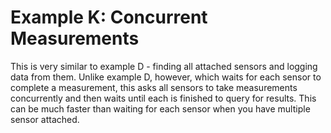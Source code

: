 # Example K: Concurrent Measurements<!--! {#example_k_page} -->

This is very similar to example D - finding all attached sensors and logging data from them.
Unlike example D, however, which waits for each sensor to complete a measurement, this asks all sensors to take measurements concurrently and then waits until each is finished to query for results.
This can be much faster than waiting for each sensor when you have multiple sensor attached.

<!--! @section k_concurrent_logger_pio PlatformIO Configuration -->

<!--! @include{lineno} k_concurrent_logger/platformio.ini -->

<!--! @section k_concurrent_logger_code The Complete Example -->

<!--! @include{lineno} k_concurrent_logger/k_concurrent_logger.ino -->
